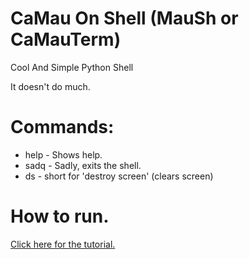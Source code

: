 # CaMau On Shell (MauSh or CaMauTerm)
Cool And Simple Python Shell

It doesn't do much.

# Commands:
- help - Shows help.
- sadq - Sadly, exits the shell.
- ds - short for 'destroy screen' (clears screen)
# How to run.

[Click here for the tutorial.](https://github.com/Dv5n/camauterm/blob/main/RUN.md)
